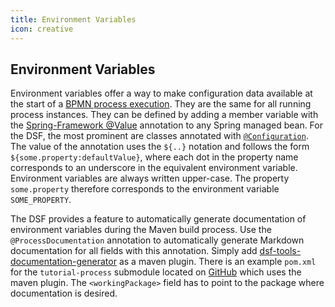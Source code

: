```yaml
---
title: Environment Variables
icon: creative
---
```


## Environment Variables

Environment variables offer a way to make configuration data available at the start of a [BPMN process execution](bpmn-process-execution.md). They are the same for all running process instances. They can be defined by adding a member variable with the [Spring-Framework @Value](https://docs.spring.io/spring-framework/docs/current/reference/html/core.html#beans-value-annotations) annotation to any Spring managed bean. For the DSF, the most prominent are classes annotated with [`@Configuration`](https://docs.spring.io/spring-framework/reference/core/beans/java/configuration-annotation.html). The value of the annotation uses the `${..}` notation and follows the form `${some.property:defaultValue}`, where each dot in the property name corresponds to an underscore in the equivalent environment variable. Environment variables are always written upper-case. The property `some.property` therefore corresponds to the environment variable `SOME_PROPERTY`.

The DSF provides a feature to automatically generate documentation of environment variables during the Maven build process. Use the `@ProcessDocumentation` annotation to automatically generate Markdown documentation for all fields with this annotation. Simply add [dsf-tools-documentation-generator](https://mvnrepository.com/artifact/dev.dsf/dsf-tools-documentation-generator) as a maven plugin. There is an example `pom.xml` for the `tutorial-process` submodule located on [GitHub](https://github.com/datasharingframework/dsf-process-tutorial/blob/main/tutorial-process/pom.xml) which uses the maven plugin. The `<workingPackage>` field has to point to the package where documentation is desired.